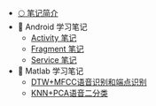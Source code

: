 - [🌕 笔记简介](/)
- 📱 Android 学习笔记
  - [Activity 笔记](Android/Activity)
  - [Fragment 笔记](Android/Fragment)
  - [Service 笔记](Android/Service)
- 🧮 Matlab 学习笔记
  - [DTW+MFCC语音识别和端点识别](Matlab/DTW+MFCC-speech-recognition&endpoint-recognition)
  - [KNN+PCA语音二分类](Matlab/KNN+PCA-speech-classification)